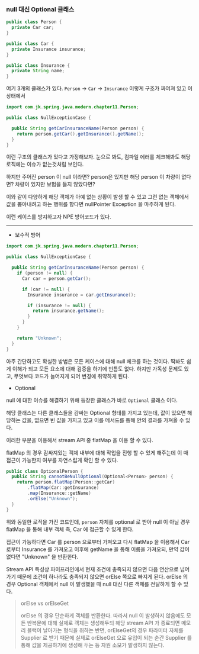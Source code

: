 ### null 대신 Optional 클래스

```java
public class Person {
  private Car car;
}

public class Car {
  private Insurance insurance;
}

public class Insurance {
  private String name;
}
```

여기 3개의 클래스가 있다. `Person` -> `Car` -> `Insurance` 이렇게 구조가 짜여져 있고 이 상태에서

```java
import com.jk.spring.java.modern.chapter11.Person;

public class NullExceptionCase {

  public String getCarInsuranceName(Person person) {
    return person.getCar().getInsurance().getName();
  }
}
```

이런 구조의 클래스가 있다고 가정해보자. 눈으로 봐도, 컴파일 에러를 체크해봐도 해당 로직에는 이슈가 없는것처럼 보인다.

하지만 주어진 person 이 null 이라면? person은 있지만 해당 person 이 차량이 없다면? 차량이 있지만 보험을 들지 않았다면?

이와 같이 다양하게 해당 객체가 아예 없는 상황이 발생 할 수 있고 그런 없는 객체에서 값을 뽑아내려고 하는 행위를 항다면 nullPointer Exception 을 마주하게 된다.

이런 케이스를 방지하고자 NPE 방어코드가 있다.

---

- 보수적 방어

```java
import com.jk.spring.java.modern.chapter11.Person;

public class NullExceptionCase {

  public String getCarInsuranceName(Person person) {
    if (person != null) {
      Car car = person.getCar();

      if (car != null) {
        Insurance insurance = car.getInsurance();

        if (insurance != null) {
          return insurance.getName();
        }
      }
    }

    return "Unknown";
  }
}
```

아주 간단하고도 확실한 방법은 모든 케이스에 대해 null 체크를 하는 것이다. 딱봐도 쉽게 이해가 되고 모든 요소에 대해 검증을 하기에
빈틈도 없다. 하지만 가독성 문제도 있고, 무엇보다 코드가 늘어지게 되어 변경에 취약하게 된다.

- Optional

null 에 대한 이슈를 해결하기 위해 등장한 클래스가 바로 `Optional` 클래스 이다.

해당 클래스는 다른 클래스들을 감싸는 Optional<T> 형태를 가지고 있는데, 값이 있으면 해당하는 값을, 없으면 빈 값을 가지고 있고
이를 메서드를 통해 안의 결과를 가져올 수 있다.

이러한 부분을 이용해서 stream API 중 flatMap 을 이용 할 수 있다.

flatMap 의 경우 감싸져있는 객체 내부에 대해 작업을 진행 할 수 있게 해주는데 이 때 접근이 가능한지 여부를 자연스럽게 확인 할 수 있다.

```java
public class OptionalPerson {
  public String cannotBeNullOptional(Optional<Person> person) {
    return person.flatMap(Person::getCar)
        .flatMap(Car::getInsurance)
        .map(Insurance::getName)
        .orElse("Unknown");
  }
}
```

위와 동일한 로직을 가진 코드인데, `person` 자체를 optional 로 받아 null 이 아닐 경우 flatMap 을 통해 내부 객체 즉, Car 에 접근할 수 있게 한다.

접근이 가능하다면 Car 를 person 으로부터 가져오고 다시 flatMap 을 이용해서 Car 로부터 Insurance 를 가져오고 이후에 getName 을 통해 이름을 가져오되,
만약 값이 없다면 "Unknown" 을 반환한다.

Stream API 특성상 파이프라인에서 현재 조건에 충족되지 않으면 다음 연산으로 넘어가기 때문에 조건이 하나라도 충족되지 않으면 orElse 쪽으로 빠지게 된다.
orElse 의 경우 Optional 객체에서 null 이 발생했을 때 null 대신 다른 객체를 전달하게 할 수 있다.

> orElse vs orElseGet
> 
> orElse 의 경우 단순하게 객체를 반환한다. 따라서 null 이 발생하지 않음에도 모든 반복문에 대해 실제로 객체는 생성해두되 해당 stream API 가 종료되면
> 메모리 블럭이 날아가는 형식을 취하는 반면, orElseGet의 경우 파라미터 자체를 Supplier 로 받기 때문에 실제로 orElseGet 으로 유입이 되는 순간
> Supplier 를 통해 값을 제공하기에 생성해 두는 등 자원 소모가 발생하지 않는다.

